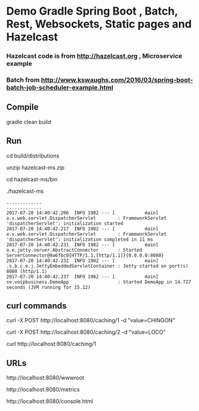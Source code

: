 # Demo Gradle Spring Boot , Batch, Rest, Websockets, Static pages and Hazelcast


### Hazelcast code is from http://hazelcast.org , Microservice example
### Batch from http://www.kswaughs.com/2016/03/spring-boot-batch-job-scheduler-example.html

## Compile
gradle clean build

## Run

cd build/distributions

unzip hazelcast-ms.zip

cd hazelcast-ms/bin

./hazelcast-ms

```
.............
.............
2017-07-20 14:40:42.206  INFO 1982 --- [           main] o.s.web.servlet.DispatcherServlet        : FrameworkServlet 'dispatcherServlet': initialization started
2017-07-20 14:40:42.217  INFO 1982 --- [           main] o.s.web.servlet.DispatcherServlet        : FrameworkServlet 'dispatcherServlet': initialization completed in 11 ms
2017-07-20 14:40:42.231  INFO 1982 --- [           main] o.e.jetty.server.AbstractConnector       : Started ServerConnector@9a6fbc0{HTTP/1.1,[http/1.1]}{0.0.0.0:8080}
2017-07-20 14:40:42.232  INFO 1982 --- [           main] .s.b.c.e.j.JettyEmbeddedServletContainer : Jetty started on port(s) 8080 (http/1.1)
2017-07-20 14:40:42.237  INFO 1982 --- [           main] se.voipbusiness.DemoApp                  : Started DemoApp in 14.727 seconds (JVM running for 15.12)
```

## curl commands

curl -X POST http://localhost:8080/caching/1 -d "value=CHINGON"

curl -X POST http://localhost:8080/caching/2 -d "value=LOCO"

curl http://localhost:8080/caching/1

## URLs

http://localhost:8080/wwwroot

http://localhost:8080/metrics

http://localhost:8080/console.html